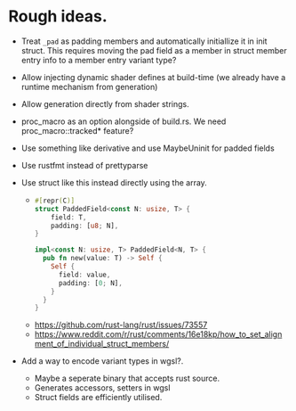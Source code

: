 # Rough ideas. 

* Treat `_pad` as padding members and automatically initiallize it in init struct. 
  This requires moving the pad field as a member in struct member entry info to a member entry variant type?

* Allow injecting dynamic shader defines at build-time (we already have a runtime mechanism from generation)

* Allow generation directly from shader strings.

* proc_macro as an option alongside of build.rs. We need proc_macro::tracked* feature?

* Use something like derivative and use MaybeUninit for padded fields

* Use rustfmt instead of prettyparse

* Use struct like this instead directly using the array.
  * ```rust
    #[repr(C)]
    struct PaddedField<const N: usize, T> {
        field: T,
        padding: [u8; N],
    }

    impl<const N: usize, T> PaddedField<N, T> {
      pub fn new(value: T) -> Self {
        Self {
          field: value,
          padding: [0; N],
        }
      }
    }
    ```

  - https://github.com/rust-lang/rust/issues/73557
  - https://www.reddit.com/r/rust/comments/16e18kp/how_to_set_alignment_of_individual_struct_members/

* Add a way to encode variant types in wgsl?. 
  * Maybe a seperate binary that accepts rust source. 
  * Generates accessors, setters in wgsl
  * Struct fields are efficiently utilised.
